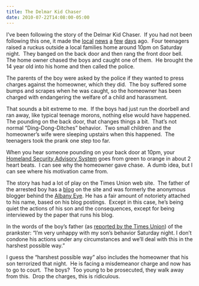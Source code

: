 ```yaml
---
title: The Delmar Kid Chaser
date: 2010-07-22T14:08:00-05:00
---
```

I’ve been following the story of the Delmar Kid Chaser.  If you had not been following this one, it made the [local](http://www.timesunion.com/AspStories/story.asp?storyID=952628) [news](http://wnyt.com/article/stories/S1662478.shtml?cat=300) [a](http://www.fox23news.com/news/local/story/Homeowner-arrested-in-teen-prank/7mv_TBBQ4E2zjE83yZJZsQ.cspx) [few](http://www.wten.com/Global/story.asp?S=12849451http://www.wten.com/Global/story.asp?S=12849451) [days](http://spotlightnews.com/news/view_news.php?news_id=1279730321) ago.  Four teenagers raised a ruckus outside a local families home around 10pm on Saturday night.  They banged on the back door and then rang the front door bell.  The home owner chased the boys and caught one of them.  He brought the 14 year old into his home and then called the police.

The parents of the boy were asked by the police if they wanted to press charges against the homeowner, which they did.  The boy suffered some bumps and scrapes when he was caught, so the homeowner has been charged with endangering the welfare of a child and harassment.

That sounds a bit extreme to me.  If the boys had just run the doorbell and ran away, like typical teenage morons, nothing else would have happened.  The pounding on the back door, that changes things a bit.  That’s not normal “Ding-Dong-Ditches” behavior.  Two small children and the homeowner’s wife were sleeping upstairs when this happened.  The teenagers took the prank one step too far.

When you hear someone pounding on your back door at 10pm, your [Homeland Security Advisory System](http://en.wikipedia.org/wiki/Homeland_Security_Advisory_System) goes from green to orange in about 2 heart beats.  I can see why the homeowner gave chase.  A dumb idea, but I can see where his motivation came from.

The story has had a lot of play on the Times Union web site.  The father of the arrested boy has a [blog](http://blog.timesunion.com/madeo/) on the site and was formerly the anonymous blogger behind the [Albany Eye](http://blog.timesunion.com/television/black-eye-for-channel-13/156/). He has a fair amount of notoriety attached to his name, based on his blog postings.  Except in this case, he’s being quiet the actions of his son and the consequences, except for being interviewed by the paper that runs his blog.

In the words of the boy’s father (as [reported by the Times Union](http://blog.timesunion.com/bethlehem/3413/delmar-teen-pranksters-father-contrite-as-case-heats-up-online/)) of the prankster: “I’m very unhappy with my son’s behavior Saturday night. I don’t condone his actions under any circumstances and we’ll deal with this in the harshest possible way.”

I guess the “harshest possible way” also includes the homeowner that his son terrorized that night.  He is facing a misdemeanor charge and now has to go to court.  The boys?  Too young to be prosecuted, they walk away from this.  Drop the charges, this is ridiculous.
